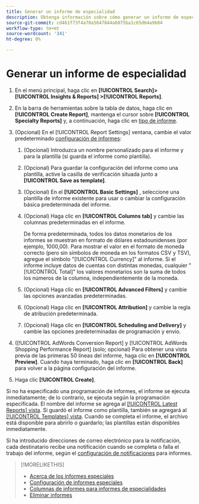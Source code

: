 ```yaml
---
title: Generar un informe de especialidad
description: Obtenga información sobre cómo generar un informe de especialidad.
source-git-commit: cd461f73f4a70a5647844a6075ba1c65d64a9b04
workflow-type: tm+mt
source-wordcount: '341'
ht-degree: 0%

---
```


# Generar un informe de especialidad

1. En el menú principal, haga clic en **[!UICONTROL Search]> [!UICONTROL Insights & Reports] >[!UICONTROL Reports]**.

1. En la barra de herramientas sobre la tabla de datos, haga clic en **[!UICONTROL Create Report]**, mantenga el cursor sobre **[!UICONTROL Specialty Reports]** y, a continuación, haga clic en [tipo de informe](/help/search-social-commerce/reports/management/specialty/specialty-report-about.md).

1. (Opcional) En el [!UICONTROL Report Settings] ventana, cambie el valor predeterminado [configuración de informes](specialty-report-settings.md):

   1. (Opcional) Introduzca un nombre personalizado para el informe y para la plantilla (si guarda el informe como plantilla).

   1. (Opcional) Para guardar la configuración del informe como una plantilla, active la casilla de verificación situada junto a **[!UICONTROL Save as template]**.

   1. (Opcional) En el **[!UICONTROL Basic Settings]** , seleccione una plantilla de informe existente para usar o cambiar la configuración básica predeterminada del informe.

   1. (Opcional) Haga clic en **[!UICONTROL Columns tab]** y cambie las columnas predeterminadas en el informe.

      De forma predeterminada, todos los datos monetarios de los informes se muestran en formato de dólares estadounidenses (por ejemplo, 1000,00). Para mostrar el valor en el formato de moneda correcto (pero sin símbolos de moneda en los formatos CSV y TSV), agregue el símbolo &quot;[!UICONTROL Currency]&quot; al informe. Si el informe incluye datos de cuentas con distintas monedas, cualquier &quot;[!UICONTROL Total]&quot; los valores monetarios son la suma de todos los números de la columna, independientemente de la moneda.

   1. (Opcional) Haga clic en **[!UICONTROL Advanced Filters]** y cambie las opciones avanzadas predeterminadas.

   1. (Opcional) Haga clic en **[!UICONTROL Attribution]** y cambie la regla de atribución predeterminada.

   1. (Opcional) Haga clic en **[!UICONTROL Scheduling and Delivery]** y cambie las opciones predeterminadas de programación y envío.

1. ([!UICONTROL AdWords Conversion Report] y [!UICONTROL AdWords Shopping Performance Report] (solo; opcional) Para obtener una vista previa de las primeras 50 líneas del informe, haga clic en **[!UICONTROL Preview]**. Cuando haya terminado, haga clic en **[!UICONTROL Back]** para volver a la página configuración del informe.

1. Haga clic **[!UICONTROL Create]**.

Si no ha especificado una programación de informes, el informe se ejecuta inmediatamente; de lo contrario, se ejecuta según la programación especificada. El nombre del informe se agrega al [[!UICONTROL Latest Reports] vista](/help/search-social-commerce/reports/report-about.md). Si guardó el informe como plantilla, también se agregará al [[!UICONTROL Templates] vista](/help/search-social-commerce/reports/report-about.md). Cuando se completa el informe, el archivo está disponible para abrirlo o guardarlo; las plantillas están disponibles inmediatamente.

Si ha introducido direcciones de correo electrónico para la notificación, cada destinatario recibe una notificación cuando se completa o falla el trabajo del informe, según el [configuración de notificaciones](/help/search-social-commerce/notifications/notification-edit.md) para informes.

>[!MORELIKETHIS]
>
>* [Acerca de los informes especiales](/help/search-social-commerce/reports/management/specialty/specialty-report-about.md)
>* [Configuración de informes especiales](/help/search-social-commerce/reports/management/specialty/specialty-report-settings.md)
>* [Columnas de informes para informes de especialidades](/help/search-social-commerce/reports/management/specialty/specialty-report-columns.md)
>* [Eliminar informes](/help/search-social-commerce/reports/management/report-delete.md)

